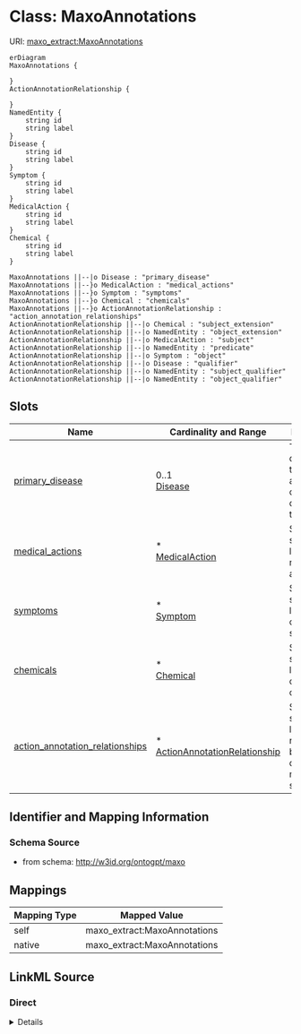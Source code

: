 

# Class: MaxoAnnotations



URI: [maxo_extract:MaxoAnnotations](http://w3id.org/ontogpt/maxoMaxoAnnotations)



```mermaid
erDiagram
MaxoAnnotations {

}
ActionAnnotationRelationship {

}
NamedEntity {
    string id  
    string label  
}
Disease {
    string id  
    string label  
}
Symptom {
    string id  
    string label  
}
MedicalAction {
    string id  
    string label  
}
Chemical {
    string id  
    string label  
}

MaxoAnnotations ||--|o Disease : "primary_disease"
MaxoAnnotations ||--}o MedicalAction : "medical_actions"
MaxoAnnotations ||--}o Symptom : "symptoms"
MaxoAnnotations ||--}o Chemical : "chemicals"
MaxoAnnotations ||--}o ActionAnnotationRelationship : "action_annotation_relationships"
ActionAnnotationRelationship ||--|o Chemical : "subject_extension"
ActionAnnotationRelationship ||--|o NamedEntity : "object_extension"
ActionAnnotationRelationship ||--|o MedicalAction : "subject"
ActionAnnotationRelationship ||--|o NamedEntity : "predicate"
ActionAnnotationRelationship ||--|o Symptom : "object"
ActionAnnotationRelationship ||--|o Disease : "qualifier"
ActionAnnotationRelationship ||--|o NamedEntity : "subject_qualifier"
ActionAnnotationRelationship ||--|o NamedEntity : "object_qualifier"

```



<!-- no inheritance hierarchy -->


## Slots

| Name | Cardinality and Range | Description | Inheritance |
| ---  | --- | --- | --- |
| [primary_disease](primary_disease.md) | 0..1 <br/> [Disease](Disease.md) | The main disease the text is about, or its central disease topic | direct |
| [medical_actions](medical_actions.md) | * <br/> [MedicalAction](MedicalAction.md) | Semicolon-separated list of medical actions | direct |
| [symptoms](symptoms.md) | * <br/> [Symptom](Symptom.md) | Semicolon-separated list of signs or symptoms | direct |
| [chemicals](chemicals.md) | * <br/> [Chemical](Chemical.md) | Semicolon-separated list of chemicals or drugs | direct |
| [action_annotation_relationships](action_annotation_relationships.md) | * <br/> [ActionAnnotationRelationship](ActionAnnotationRelationship.md) | Semicolon-separated list of relationships between a disease, the mentioned si... | direct |









## Identifier and Mapping Information







### Schema Source


* from schema: http://w3id.org/ontogpt/maxo




## Mappings

| Mapping Type | Mapped Value |
| ---  | ---  |
| self | maxo_extract:MaxoAnnotations |
| native | maxo_extract:MaxoAnnotations |







## LinkML Source

<!-- TODO: investigate https://stackoverflow.com/questions/37606292/how-to-create-tabbed-code-blocks-in-mkdocs-or-sphinx -->

### Direct

<details>
```yaml
name: MaxoAnnotations
from_schema: http://w3id.org/ontogpt/maxo
attributes:
  primary_disease:
    name: primary_disease
    description: The main disease the text is about, or its central disease topic.
      This is often the disease mentioned in an article's title or in its first few
      sentences.
    from_schema: http://w3id.org/ontogpt/maxo
    rank: 1000
    domain_of:
    - MaxoAnnotations
    range: Disease
    multivalued: false
  medical_actions:
    name: medical_actions
    annotations:
      prompt:
        tag: prompt
        value: Semicolon-separated list of medical actions, where each is a clinically
          prescribed procedure, therapy, intervention, or recommendation.
    description: Semicolon-separated list of medical actions.
    from_schema: http://w3id.org/ontogpt/maxo
    rank: 1000
    domain_of:
    - MaxoAnnotations
    range: MedicalAction
    multivalued: true
  symptoms:
    name: symptoms
    description: Semicolon-separated list of signs or symptoms.
    from_schema: http://w3id.org/ontogpt/maxo
    rank: 1000
    domain_of:
    - MaxoAnnotations
    range: Symptom
    multivalued: true
  chemicals:
    name: chemicals
    description: Semicolon-separated list of chemicals or drugs
    from_schema: http://w3id.org/ontogpt/maxo
    rank: 1000
    domain_of:
    - MaxoAnnotations
    range: Chemical
    multivalued: true
  action_annotation_relationships:
    name: action_annotation_relationships
    description: Semicolon-separated list of relationships between a disease, the
      mentioned signs and symptoms associated with that disease, the medical actions
      relating to each symptom, and the type of relationship between each action and
      symptom (usually TREATS or PREVENTS). The disease name must be included in the
      relationship, for example, "treatment TREATS symptom IN disease". If the medical
      action includes a specific chemical or drug, include the chemical or drug name
      in the relationship, for example, "treatment (with chemical) TREATS symptom
      IN disease".
    from_schema: http://w3id.org/ontogpt/maxo
    rank: 1000
    domain_of:
    - MaxoAnnotations
    range: ActionAnnotationRelationship
    multivalued: true
tree_root: true

```
</details>

### Induced

<details>
```yaml
name: MaxoAnnotations
from_schema: http://w3id.org/ontogpt/maxo
attributes:
  primary_disease:
    name: primary_disease
    description: The main disease the text is about, or its central disease topic.
      This is often the disease mentioned in an article's title or in its first few
      sentences.
    from_schema: http://w3id.org/ontogpt/maxo
    rank: 1000
    alias: primary_disease
    owner: MaxoAnnotations
    domain_of:
    - MaxoAnnotations
    range: Disease
    multivalued: false
  medical_actions:
    name: medical_actions
    annotations:
      prompt:
        tag: prompt
        value: Semicolon-separated list of medical actions, where each is a clinically
          prescribed procedure, therapy, intervention, or recommendation.
    description: Semicolon-separated list of medical actions.
    from_schema: http://w3id.org/ontogpt/maxo
    rank: 1000
    alias: medical_actions
    owner: MaxoAnnotations
    domain_of:
    - MaxoAnnotations
    range: MedicalAction
    multivalued: true
  symptoms:
    name: symptoms
    description: Semicolon-separated list of signs or symptoms.
    from_schema: http://w3id.org/ontogpt/maxo
    rank: 1000
    alias: symptoms
    owner: MaxoAnnotations
    domain_of:
    - MaxoAnnotations
    range: Symptom
    multivalued: true
  chemicals:
    name: chemicals
    description: Semicolon-separated list of chemicals or drugs
    from_schema: http://w3id.org/ontogpt/maxo
    rank: 1000
    alias: chemicals
    owner: MaxoAnnotations
    domain_of:
    - MaxoAnnotations
    range: Chemical
    multivalued: true
  action_annotation_relationships:
    name: action_annotation_relationships
    description: Semicolon-separated list of relationships between a disease, the
      mentioned signs and symptoms associated with that disease, the medical actions
      relating to each symptom, and the type of relationship between each action and
      symptom (usually TREATS or PREVENTS). The disease name must be included in the
      relationship, for example, "treatment TREATS symptom IN disease". If the medical
      action includes a specific chemical or drug, include the chemical or drug name
      in the relationship, for example, "treatment (with chemical) TREATS symptom
      IN disease".
    from_schema: http://w3id.org/ontogpt/maxo
    rank: 1000
    alias: action_annotation_relationships
    owner: MaxoAnnotations
    domain_of:
    - MaxoAnnotations
    range: ActionAnnotationRelationship
    multivalued: true
tree_root: true

```
</details>